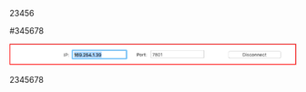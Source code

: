 
23456

#345678

![avatar](https://github.com/hellowangjingfei/pngImage/blob/master/001.png)

2345678